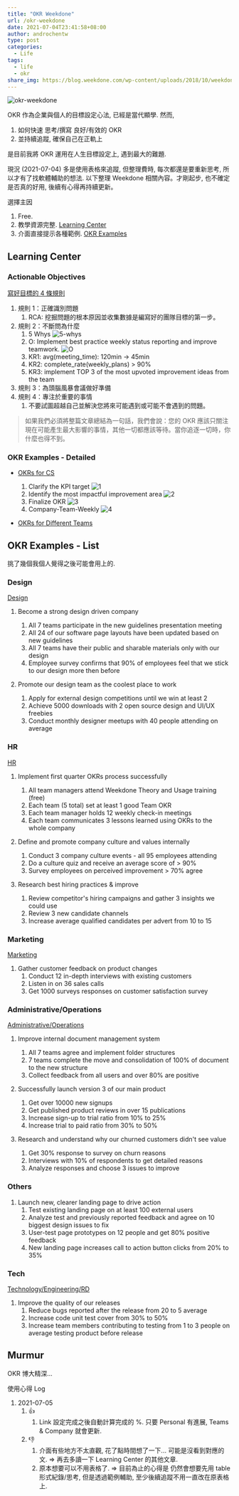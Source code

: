 ```yaml
---
title: "OKR Weekdone"
url: /okr-weekdone
date: 2021-07-04T23:41:58+08:00
author: androchentw
type: post
categories:
  - Life
tags: 
  - life
  - okr
share_img: https://blog.weekdone.com/wp-content/uploads/2018/10/weekdone-logo.png
---
```


![okr-weekdone](https://blog.weekdone.com/wp-content/uploads/2018/10/weekdone-logo.png)


OKR 作為企業與個人的目標設定心法, 已經是當代顯學. 然而, 

1. 如何快速 思考/撰寫 良好/有效的 OKR
2. 並持續追蹤, 確保自己在正軌上

是目前我將 OKR 運用在人生目標設定上, 遇到最大的難題.

<!--more-->

現況 (2021-07-04) 多是使用表格來追蹤, 但整理費時, 每次都還是要重新思考, 所以才有了找軟體輔助的想法. 以下整理 Weekdone 相關內容。才剛起步, 也不確定是否真的好用, 後續有心得再持續更新。

選擇主因

1. Free.
2. 教學資源完整. [Learning Center](https://weekdone.com/learning/manager/okr-theory) 
3. 介面直接提示各種範例. [OKR Examples](https://okrexamples.co/)


## Learning Center

### Actionable Objectives

[寫好目標的 4 條規則](https://weekdone.com/learning/manager/okr-theory/write-good-okrs/4-rules-for-writing-actionable-goals-with-okrs)

1. 規則 1：正確識別問題
   1. RCA: 挖掘問題的根本原因並收集數據是編寫好的團隊目標的第一步。
2. 規則 2：不斷問為什麼
   1. 5 Whys ![5-whys](https://static.weekdone.com/wp-content/uploads/Actionable-Objectives.png)
   2. O: Implement best practice weekly status reporting and improve teamwork. ![O](https://static.weekdone.com/wp-content/uploads/Actionable-Objectives-LC.png)
   3. KR1: avg(meeting_time): 120min -> 45min
   4. KR2: complete_rate(weekly_plans) > 90%
   5. KR3: implement TOP 3 of the most upvoted improvement ideas from the team
3. 規則 3：為頭腦風暴會議做好準備
4. 規則 4：專注於重要的事情
   1. 不要試圖超越自己並解決您將來可能遇到或可能不會遇到的問題。 

> 如果我們必須將整篇文章總結為一句話，我們會說：您的 OKR 應該只關注現在可能產生最大影響的事情，其他一切都應該等待。當你追逐一切時，你什麼也得不到。 



### OKR Examples - Detailed

* [OKRs for CS](https://weekdone.com/learning/manager/okr-theory/okr-examples/okrs-for-customer-success-teams)
  1. Clarify the KPI target ![1](https://static.weekdone.com/wp-content/uploads/7-2.png)
  2. Identify the most impactful improvement area ![2](https://static.weekdone.com/wp-content/uploads/8-3.png)
  3. Finalize OKR ![3](https://static.weekdone.com/wp-content/uploads/Untitled-design-18.png)
  4. Company-Team-Weekly ![4](https://static.weekdone.com/wp-content/uploads/Untitled-design-18.png)

* [OKRs for Different Teams](https://weekdone.com/learning/manager/okr-theory/okr-examples/okrs-for-different-teams-in-a-company)


## OKR Examples - List

挑了幾個我個人覺得之後可能會用上的.


### Design

[Design](https://okrexamples.co/design-okr-examples)

1. Become a strong design driven company
   1. All 7 teams participate in the new guidelines presentation meeting
   2. All 24 of our software page layouts have been updated based on new guidelines
   3. All 7 teams have their public and sharable materials only with our design
   4. Employee survey confirms that 90% of employees feel that we stick to our design more then before

2. Promote our design team as the coolest place to work
   1. Apply for external design competitions until we win at least 2
   2. Achieve 5000 downloads with 2 open source design and UI/UX freebies
   3. Conduct monthly designer meetups with 40 people attending on average
 
### HR

[HR](https://okrexamples.co/human_resources-okr-examples)

1. Implement first quarter OKRs process successfully
   1. All team managers attend Weekdone Theory and Usage training (free)
   2. Each team (5 total) set at least 1 good Team OKR
   3. Each team manager holds 12 weekly check-in meetings
   4. Each team communicates 3 lessons learned using OKRs to the whole company

2. Define and promote company culture and values internally
   1. Conduct 3 company culture events - all 95 employees attending
   2. Do a culture quiz and receive an average score of > 90%
   3. Survey employees on perceived improvement > 70% agree  

3. Research best hiring practices & improve
   1. Review competitor's hiring campaigns and gather 3 insights we could use
   2. Review 3 new candidate channels
   3. Increase average qualified candidates per advert from 10 to 15


### Marketing

[Marketing](https://okrexamples.co/administrative-operations-okr-examples)

1. Gather customer feedback on product changes
   1. Conduct 12 in-depth interviews with existing customers
   2. Listen in on 36 sales calls
   3. Get 1000 surveys responses on customer satisfaction survey


### Administrative/Operations

[Administrative/Operations](https://okrexamples.co/administrative-operations-okr-examples)

1. Improve internal document management system
   1. All 7 teams agree and implement folder structures
   2. 7 teams complete the move and consolidation of 100% of document to the new structure
   3. Collect feedback from all users and over 80% are positive

2. Successfully launch version 3 of our main product
   1. Get over 10000 new signups
   2. Get published product reviews in over 15 publications
   3. Increase sign-up to trial ratio from 10% to 25%
   4. Increase trial to paid ratio from 30% to 50%

3. Research and understand why our churned customers didn't see value
   1. Get 30% response to survey on churn reasons
   2. Interviews with 10% of respondents to get detailed reasons
   3. Analyze responses and choose 3 issues to improve
 


### Others

1. Launch new, clearer landing page to drive action
   1. Test existing landing page on at least 100 external users
   2. Analyze test and previously reported feedback and agree on 10 biggest design issues to fix
   3. User-test page prototypes on 12 people and get 80% positive feedback
   4. New landing page increases call to action button clicks from 20% to 35%


### Tech

[Technology/Engineering/RD](https://okrexamples.co/technology-engineering-rnd-okr-examples)

1. Improve the quality of our releases
   1. Reduce bugs reported after the release from 20 to 5 average
   2. Increase code unit test cover from 30% to 50%
   3. Increase team members contributing to testing from 1 to 3 people on   average testing product before release



## Murmur

OKR 博大精深... 

使用心得 Log

1. 2021-07-05
   1. 👍
      1. Link 設定完成之後自動計算完成的 %. 只要 Personal 有進展, Teams & Company 就會更新.
   2. 👎
      1. 介面有些地方不太直觀, 花了點時間想了一下... 可能是沒看到對應的文. => 再去多讀一下 Learning Center 的其他文章.
      2. 原本想要可以不用表格了. => 目前為止的心得是 仍然會想要先用 table 形式紀錄/思考, 但是透過範例輔助, 至少後續追蹤不用一直改在原表格上.

